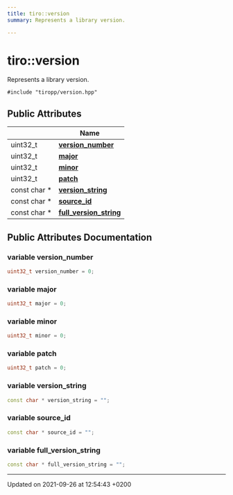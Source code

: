 ```yaml
---
title: tiro::version
summary: Represents a library version. 

---
```


# tiro::version



Represents a library version. 


`#include "tiropp/version.hpp"`

## Public Attributes

|                | Name           |
| -------------- | -------------- |
| uint32&#95;t | **[version_number](/docs/api/classes/structtiro_1_1version#variable-version-number)**  |
| uint32&#95;t | **[major](/docs/api/classes/structtiro_1_1version#variable-major)**  |
| uint32&#95;t | **[minor](/docs/api/classes/structtiro_1_1version#variable-minor)**  |
| uint32&#95;t | **[patch](/docs/api/classes/structtiro_1_1version#variable-patch)**  |
| const char &#42; | **[version_string](/docs/api/classes/structtiro_1_1version#variable-version-string)**  |
| const char &#42; | **[source_id](/docs/api/classes/structtiro_1_1version#variable-source-id)**  |
| const char &#42; | **[full_version_string](/docs/api/classes/structtiro_1_1version#variable-full-version-string)**  |

## Public Attributes Documentation

### variable version_number

```cpp
uint32_t version_number = 0;
```


### variable major

```cpp
uint32_t major = 0;
```


### variable minor

```cpp
uint32_t minor = 0;
```


### variable patch

```cpp
uint32_t patch = 0;
```


### variable version_string

```cpp
const char * version_string = "";
```


### variable source_id

```cpp
const char * source_id = "";
```


### variable full_version_string

```cpp
const char * full_version_string = "";
```


-------------------------------

Updated on 2021-09-26 at 12:54:43 +0200